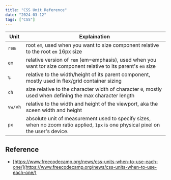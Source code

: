 ```yaml
---
title: "CSS Unit Reference"
date: "2024-03-12"
tags: ["CSS"]
---
```


| Unit   | Explaination                                                                                                                        |
| ------ | ----------------------------------------------------------------------------------------------------------------------------------- |
| `rem`  | root `em`, used when you want to size component relative to the root `em` 16px size                                                 |
| `em`   | relative version of `rem` (em=emphasis), used when you want tor size component relative to its parent's `em` size                   |
| `%`    | relative to the width/height of its parent component, mostly used in flex/grid container sizing                                     |
| `ch`   | size relative to the character width of character `0`, mostly used when defining the max character length                           |
| `vw/vh`| relative to the width and height of the viewport, aka the sceen width and height                                                    |
| `px`   | absolute unit of measurement used to specify sizes, when no zoom ratio applied, `1px` is one physical pixel on the user's device.   |


## Reference
- [https://www.freecodecamp.org/news/css-units-when-to-use-each-one/](https://www.freecodecamp.org/news/css-units-when-to-use-each-one/)